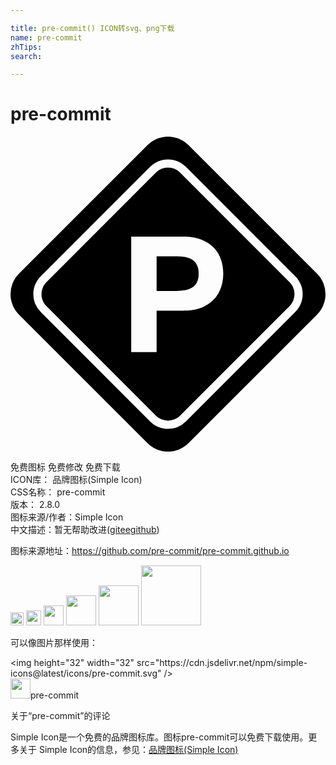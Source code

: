 ```yaml
---

title: pre-commit() ICON转svg、png下载
name: pre-commit
zhTips: 
search: 

---
```


# pre-commit  <small style="font-size: 60%;font-weight: 100"></small>

<div id="svg" class="svg-wrap">
<svg role="img" viewBox="0 0 24 24" xmlns="http://www.w3.org/2000/svg"><title>pre-commit icon</title><path d="M23.355 10.444L13.556.645a2.2 2.2 0 0 0-3.112 0L.645 10.444a2.201 2.201 0 0 0 0 3.112l9.799 9.799a2.201 2.201 0 0 0 3.112 0l9.799-9.799a2.2 2.2 0 0 0 0-3.112zm-1.657 2.918l-8.337 8.337a1.922 1.922 0 0 1-1.362.563c-.493 0-.986-.188-1.362-.563L2.3 13.362A1.92 1.92 0 0 1 1.738 12c0-.514.2-.998.564-1.362l8.337-8.337c.363-.363.847-.563 1.361-.563s.998.2 1.362.564l8.337 8.337c.75.75.75 1.972-.001 2.723zM14.195 9.76c.094.173.142.399.142.678s-.047.505-.142.678c-.095.173-.22.306-.376.401a1.485 1.485 0 0 1-.542.191 4.033 4.033 0 0 1-.641.049h-1.504V9.119h1.504c.222 0 .435.017.641.049.205.033.386.097.542.191.156.095.281.228.376.401zm7.062 1.319L12.92 2.742c-.245-.245-.572-.381-.92-.381s-.675.135-.921.381l-8.337 8.337c-.245.246-.381.573-.381.921s.135.675.381.921l8.337 8.337a1.304 1.304 0 0 0 1.842 0l8.337-8.337a1.305 1.305 0 0 0-.001-1.842zm-5.213.4a2.437 2.437 0 0 1-.53.906 2.624 2.624 0 0 1-.943.635c-.386.16-.855.24-1.405.24h-2.034v3.155H9.197v-8.8h3.969c.55 0 1.019.08 1.405.24.386.16.7.372.943.635.242.263.419.563.53.9.111.337.166.686.166 1.048 0 .353-.055.7-.166 1.041z"/></svg>
</div>
<detail full-name='pre-commit'></detail>

<div class="detail-page">
<p>
<span><span class="badge-success badge">免费图标</span> <span class="badge-success badge">免费修改</span>  <span class="badge-success badge">免费下载</span> </span>
<br/>
<span>
ICON库：
<span class="badge-secondary badge">品牌图标(Simple Icon)</span> 
</span>
<br/>
<span>
CSS名称：
<span class="badge-secondary badge">pre-commit</span> 
</span>

<br/>
<span>
版本：
<span class="badge-secondary badge">2.8.0</span> 
</span>
<br/>
<span>图标来源/作者：<span class="badge-light badge">Simple Icon</span></span> 
<br/>
<span class="zh-detail">中文描述：暂无<span class="help-link"><span>帮助改进</span>(<a href="https://gitee.com/liuwave/icon-helper/edit/master/json/brands/pre-commit.json" target="_blank" rel="noopener noreferrer">gitee</a><a href="https://github.com/liuwave/icon-helper/edit/master/json/brands/pre-commit.json" target="_blank" rel="noopener noreferrer">github</a></span>)</span><br/>
</p>
</div><div class="description description alert alert-light"><p>图标来源地址：<a href="https://github.com/pre-commit/pre-commit.github.io" target="_blank" rel="noopener noreferrer">https://github.com/pre-commit/pre-commit.github.io</a></p></div>
<div class="alert alert-dark">
<img height="21" width="21" src="https://cdn.jsdelivr.net/npm/simple-icons@latest/icons/pre-commit.svg" />
<img height="24" width="24" src="https://cdn.jsdelivr.net/npm/simple-icons@latest/icons/pre-commit.svg" />
<img height="32" width="32" src="https://cdn.jsdelivr.net/npm/simple-icons@latest/icons/pre-commit.svg" />
<img height="48" width="48" src="https://cdn.jsdelivr.net/npm/simple-icons@latest/icons/pre-commit.svg" />
<img height="64" width="64" src="https://cdn.jsdelivr.net/npm/simple-icons@latest/icons/pre-commit.svg" />
<img height="96" width="96" src="https://cdn.jsdelivr.net/npm/simple-icons@latest/icons/pre-commit.svg" />

</div>
<div>
  <p>可以像图片那样使用：    
  </p>
  <div class="alert alert-primary" style="font-size: 14px">
    &lt;img height="32" width="32" src="https://cdn.jsdelivr.net/npm/simple-icons@latest/icons/pre-commit.svg" /&gt;
    <copy-btn content='<img height="32" width="32" src="https://cdn.jsdelivr.net/npm/simple-icons@latest/icons/pre-commit.svg" />'></copy-btn>
  </div>
  <div class="alert alert-secondary">
    <img height="32" width="32" src="https://cdn.jsdelivr.net/npm/simple-icons@latest/icons/pre-commit.svg" />pre-commit
    <copy-btn content="pre-commit" btn-title="复制图标名称"></copy-btn>
  </div>
</div>

<Vssue title="关于“pre-commit”的评论" >关于“pre-commit”的评论</Vssue>


<div><p>Simple Icon是一个免费的品牌图标库。图标pre-commit可以免费下载使用。更多关于  Simple Icon的信息，参见：<a target="_blank" href="https://iconhelper.cn/brands.html">品牌图标(Simple Icon)</a>
</p></div>
